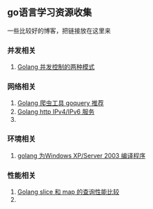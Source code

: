 ## go语言学习资源收集

一些比较好的博客，把链接放在这里来


### 并发相关

1. [Golang 并发控制的两种模式](https://golangnote.com/topic/184.html)



### 网络相关

1. [Golang 爬虫工具 goquery 推荐](https://golangnote.com/topic/199.html)
2. [Golang http IPv4/IPv6 服务](https://golangnote.com/topic/256.html)
3. 



### 环境相关

1. [golang 为Windows XP/Server 2003 编译程序](https://golangnote.com/topic/202.html)


### 性能相关

1. [Golang slice 和 map 的查询性能比较](https://golangnote.com/topic/224.html)
2. 